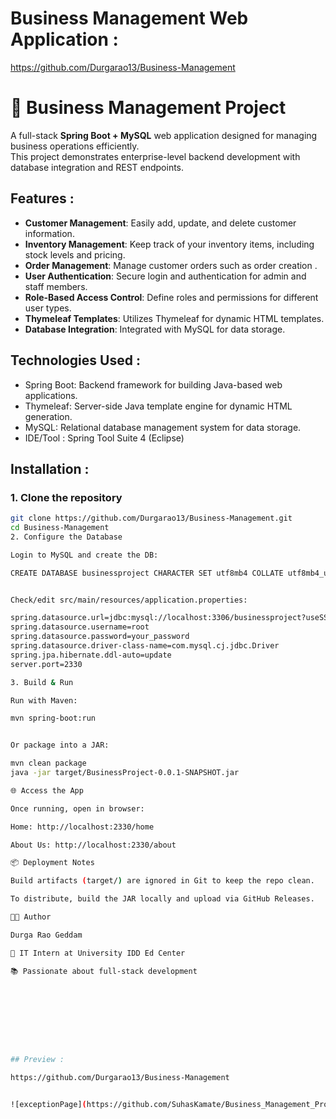 # Business Management Web Application : <br>

https://github.com/Durgarao13/Business-Management

# 🏢 Business Management Project

A full-stack **Spring Boot + MySQL** web application designed for managing business operations efficiently.  
This project demonstrates enterprise-level backend development with database integration and REST endpoints.


## Features  :

- **Customer Management**: Easily add, update, and delete customer information.
- **Inventory Management**: Keep track of your inventory items, including stock levels and pricing.
- **Order Management**: Manage customer orders such as order creation .
- **User Authentication**: Secure login and authentication for admin and staff members.
- **Role-Based Access Control**: Define roles and permissions for different user types.
- **Thymeleaf Templates**: Utilizes Thymeleaf for dynamic HTML templates.
- **Database Integration**: Integrated with MySQL for data storage.




## Technologies Used :

- Spring Boot: Backend framework for building Java-based web applications.
- Thymeleaf: Server-side Java template engine for dynamic HTML generation.
- MySQL: Relational database management system for data storage.
- IDE/Tool : Spring Tool Suite 4 (Eclipse)




## Installation :

### 1. Clone the repository
```bash
git clone https://github.com/Durgarao13/Business-Management.git
cd Business-Management
2. Configure the Database

Login to MySQL and create the DB:

CREATE DATABASE businessproject CHARACTER SET utf8mb4 COLLATE utf8mb4_unicode_ci;


Check/edit src/main/resources/application.properties:

spring.datasource.url=jdbc:mysql://localhost:3306/businessproject?useSSL=false&serverTimezone=UTC
spring.datasource.username=root
spring.datasource.password=your_password
spring.datasource.driver-class-name=com.mysql.cj.jdbc.Driver
spring.jpa.hibernate.ddl-auto=update
server.port=2330

3. Build & Run

Run with Maven:

mvn spring-boot:run


Or package into a JAR:

mvn clean package
java -jar target/BusinessProject-0.0.1-SNAPSHOT.jar

🌐 Access the App

Once running, open in browser:

Home: http://localhost:2330/home

About Us: http://localhost:2330/about

📦 Deployment Notes

Build artifacts (target/) are ignored in Git to keep the repo clean.

To distribute, build the JAR locally and upload via GitHub Releases.

🧑‍💻 Author

Durga Rao Geddam

💼 IT Intern at University IDD Ed Center

📚 Passionate about full-stack development
    








## Preview :

https://github.com/Durgarao13/Business-Management


![exceptionPage](https://github.com/SuhasKamate/Business_Management_Project/assets/126138738/4349a429-61ff-4ecd-a463-2900874e1ea5)
